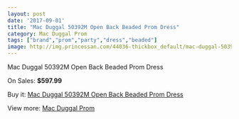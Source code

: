 ```yaml
---
layout: post
date: '2017-09-01'
title: "Mac Duggal 50392M Open Back Beaded Prom Dress"
category: Mac Duggal Prom
tags: ["brand","prom","party","dress","beaded"]
image: http://img.princessan.com/44036-thickbox_default/mac-duggal-50392m-open-back-beaded-prom-dress.jpg
---
```

Mac Duggal 50392M Open Back Beaded Prom Dress

On Sales: **$597.99**
<a href="https://www.princessan.com/en/mac-duggal-prom/20476-mac-duggal-50392m-open-back-beaded-prom-dress.html"><amp-img layout="responsive" width="600" height="600" src="//img.princessan.com/44036-thickbox_default/mac-duggal-50392m-open-back-beaded-prom-dress.jpg" alt="Mac Duggal 50392M Open Back Beaded Prom Dress 0" /></a>
<a href="https://www.princessan.com/en/mac-duggal-prom/20476-mac-duggal-50392m-open-back-beaded-prom-dress.html"><amp-img layout="responsive" width="600" height="600" src="//img.princessan.com/44038-thickbox_default/mac-duggal-50392m-open-back-beaded-prom-dress.jpg" alt="Mac Duggal 50392M Open Back Beaded Prom Dress 1" /></a>
<a href="https://www.princessan.com/en/mac-duggal-prom/20476-mac-duggal-50392m-open-back-beaded-prom-dress.html"><amp-img layout="responsive" width="600" height="600" src="//img.princessan.com/44037-thickbox_default/mac-duggal-50392m-open-back-beaded-prom-dress.jpg" alt="Mac Duggal 50392M Open Back Beaded Prom Dress 2" /></a>

Buy it: [Mac Duggal 50392M Open Back Beaded Prom Dress](https://www.princessan.com/en/mac-duggal-prom/20476-mac-duggal-50392m-open-back-beaded-prom-dress.html "Mac Duggal 50392M Open Back Beaded Prom Dress")

View more: [Mac Duggal Prom](https://www.princessan.com/en/42-mac-duggal-prom "Mac Duggal Prom")